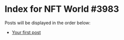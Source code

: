 # Index for NFT World #3983
Posts will be displayed in the order below:

- [Your first post](./001-first.md)

